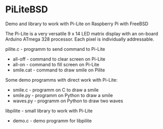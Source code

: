 # PiLiteBSD
Demo and library to work with Pi-Lite on Raspberry Pi with FreeBSD

The Pi-Lite is a very versatile 9 x 14 LED matrix display with an on-board Arduino ATmega 328 processor. Each pixel is individually addressable.

pilite.c - programm to send command to Pi-Lite
* all-off - command to clear screen on Pi-Lite
* all-on - command to fill screen on Pi-Lite
* smile.cat - command to draw smile on Pilite

Some demo programms with direct work with Pi-Lite:
* smile.c - programm on C to draw a smile
* smile.py - programm on Python to draw a smile
* waves.py - programm on Python to draw two waves

libpilite - small library to work with Pi-Lite
* demo.c - demo programm for libpilite
